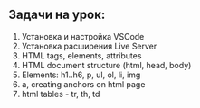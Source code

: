 ## Задачи на урок:

1. Установка и настройка VSCode
2. Установка расширения Live Server
3. HTML tags, elements, attributes
4. HTML document structure (html, head, body)
5. Elements: h1..h6, p, ul, ol, li, img
6. a, creating anchors on html page
7. html tables - tr, th, td
